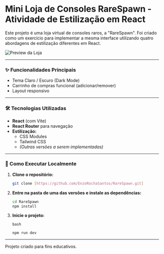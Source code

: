 #

# Mini Loja de Consoles RareSpawn - Atividade de Estilização em React

Este projeto é uma loja virtual de consoles raros, a "RareSpawn". Foi criado como um exercício para implementar a mesma interface utilizando quatro abordagens de estilização diferentes em React.

![Preview da Loja](../RareSpawn/src/assets/images/RareSpawn.jpg)

---

### ✨ Funcionalidades Principais

- Tema Claro / Escuro (Dark Mode)
- Carrinho de compras funcional (adicionar/remover)
- Layout responsivo

---

### 🛠️ Tecnologias Utilizadas

- **React** (com Vite)
- **React Router** para navegação
- **Estilização:**
  - CSS Modules
  - Tailwind CSS
  - _(Outras versões a serem implementadas)_

---

### 🚀 Como Executar Localmente

1.  **Clone o repositório:**

    ```bash
    git clone [https://github.com/EnzoRochaSantos/RareSpawn.git]
    ```

2.  **Entre na pasta de uma das versões e instale as dependências:**

    ```bash
    cd RareSpawn
    npm install
    ```

3.  **Inicie o projeto:**

    ```
    bash

    npm run dev
    ```

---

Projeto criado para fins educativos.
